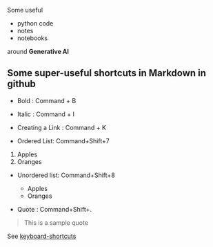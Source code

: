 Some useful 
- python code
- notes
- notebooks 

around **Generative AI**

## Some super-useful shortcuts in Markdown in github
- Bold : Command + B
- Italic : Command + I
- Creating a Link : Command + K

- Ordered List: Command+Shift+7
1. Apples
2. Oranges

- Unordered list: Command+Shift+8
  - Apples
  - Oranges

- Quote : Command+Shift+.
>   This is a sample quote

  
See [keyboard-shortcuts](https://docs.github.com/en/get-started/accessibility/keyboard-shortcuts)
